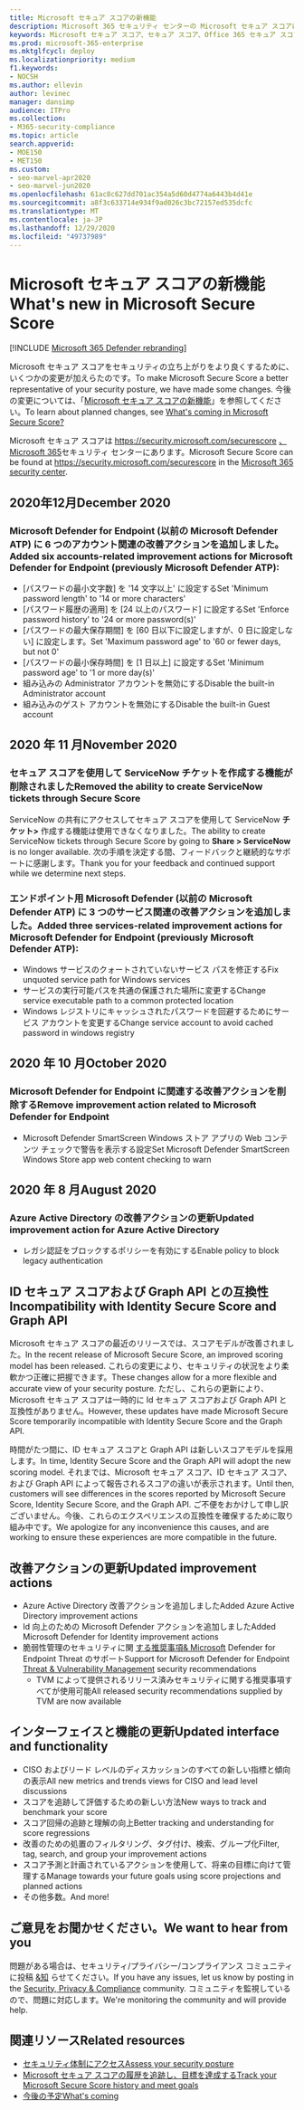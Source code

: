 ```yaml
---
title: Microsoft セキュア スコアの新機能
description: Microsoft 365 セキュリティ センターの Microsoft セキュア スコアに加えた新しい変更について説明します。
keywords: Microsoft セキュア スコア、セキュア スコア、Office 365 セキュア スコア、Microsoft セキュリティ スコア、Microsoft 365 セキュリティ センター
ms.prod: microsoft-365-enterprise
ms.mktglfcycl: deploy
ms.localizationpriority: medium
f1.keywords:
- NOCSH
ms.author: ellevin
author: levinec
manager: dansimp
audience: ITPro
ms.collection:
- M365-security-compliance
ms.topic: article
search.appverid:
- MOE150
- MET150
ms.custom:
- seo-marvel-apr2020
- seo-marvel-jun2020
ms.openlocfilehash: 61ac8c627dd701ac354a5d60d4774a6443b4d41e
ms.sourcegitcommit: a8f3c633714e934f9ad026c3bc72157ed535dcfc
ms.translationtype: MT
ms.contentlocale: ja-JP
ms.lasthandoff: 12/29/2020
ms.locfileid: "49737989"
---
```

# <a name="whats-new-in-microsoft-secure-score"></a><span data-ttu-id="80927-104">Microsoft セキュア スコアの新機能</span><span class="sxs-lookup"><span data-stu-id="80927-104">What's new in Microsoft Secure Score</span></span>

[!INCLUDE [Microsoft 365 Defender rebranding](../includes/microsoft-defender.md)]

<span data-ttu-id="80927-105">Microsoft セキュア スコアをセキュリティの立ち上がりをより良くするために、いくつかの変更が加えらたのです。</span><span class="sxs-lookup"><span data-stu-id="80927-105">To make Microsoft Secure Score a better representative of your security posture, we have made some changes.</span></span> <span data-ttu-id="80927-106">今後の変更については、「[Microsoft セキュア スコアの新機能](microsoft-secure-score-whats-coming.md)」を参照してください。</span><span class="sxs-lookup"><span data-stu-id="80927-106">To learn about planned changes, see [What's coming in Microsoft Secure Score?](microsoft-secure-score-whats-coming.md)</span></span>

<span data-ttu-id="80927-107">Microsoft セキュア スコアは https://security.microsoft.com/securescore [、Microsoft 365](overview-security-center.md)セキュリティ センターにあります。</span><span class="sxs-lookup"><span data-stu-id="80927-107">Microsoft Secure Score can be found at https://security.microsoft.com/securescore in the [Microsoft 365 security center](overview-security-center.md).</span></span>

## <a name="december-2020"></a><span data-ttu-id="80927-108">2020年12月</span><span class="sxs-lookup"><span data-stu-id="80927-108">December 2020</span></span>

### <a name="added-six-accounts-related-improvement-actions-for-microsoft-defender-for-endpoint-previously-microsoft-defender-atp"></a><span data-ttu-id="80927-109">Microsoft Defender for Endpoint (以前の Microsoft Defender ATP) に 6 つのアカウント関連の改善アクションを追加しました。</span><span class="sxs-lookup"><span data-stu-id="80927-109">Added six accounts-related improvement actions for Microsoft Defender for Endpoint (previously Microsoft Defender ATP):</span></span>

- <span data-ttu-id="80927-110">[パスワードの最小文字数] を '14 文字以上' に設定する</span><span class="sxs-lookup"><span data-stu-id="80927-110">Set 'Minimum password length' to '14 or more characters'</span></span>
- <span data-ttu-id="80927-111">[パスワード履歴の適用] を [24 以上のパスワード] に設定する</span><span class="sxs-lookup"><span data-stu-id="80927-111">Set 'Enforce password history' to '24 or more password(s)'</span></span>
- <span data-ttu-id="80927-112">[パスワードの最大保存期間] を [60 日以下に設定しますが、0 日に設定しない] に設定します。</span><span class="sxs-lookup"><span data-stu-id="80927-112">Set 'Maximum password age' to '60 or fewer days, but not 0'</span></span>
- <span data-ttu-id="80927-113">[パスワードの最小保存時間] を [1 日以上] に設定する</span><span class="sxs-lookup"><span data-stu-id="80927-113">Set 'Minimum password age' to '1 or more day(s)'</span></span>
- <span data-ttu-id="80927-114">組み込みの Administrator アカウントを無効にする</span><span class="sxs-lookup"><span data-stu-id="80927-114">Disable the built-in Administrator account</span></span>
- <span data-ttu-id="80927-115">組み込みのゲスト アカウントを無効にする</span><span class="sxs-lookup"><span data-stu-id="80927-115">Disable the built-in Guest account</span></span>

## <a name="november-2020"></a><span data-ttu-id="80927-116">2020 年 11 月</span><span class="sxs-lookup"><span data-stu-id="80927-116">November 2020</span></span>

### <a name="removed-the-ability-to-create-servicenow-tickets-through-secure-score"></a><span data-ttu-id="80927-117">セキュア スコアを使用して ServiceNow チケットを作成する機能が削除されました</span><span class="sxs-lookup"><span data-stu-id="80927-117">Removed the ability to create ServiceNow tickets through Secure Score</span></span> 

<span data-ttu-id="80927-118">ServiceNow の共有にアクセスしてセキュア スコアを使用して ServiceNow **チケット>** 作成する機能は使用できなくなりました。</span><span class="sxs-lookup"><span data-stu-id="80927-118">The ability to create ServiceNow tickets through Secure Score by going to **Share > ServiceNow** is no longer available.</span></span> <span data-ttu-id="80927-119">次の手順を決定する間、フィードバックと継続的なサポートに感謝します。</span><span class="sxs-lookup"><span data-stu-id="80927-119">Thank you for your feedback and continued support while we determine next steps.</span></span>

### <a name="added-three-services-related-improvement-actions-for-microsoft-defender-for-endpoint-previously-microsoft-defender-atp"></a><span data-ttu-id="80927-120">エンドポイント用 Microsoft Defender (以前の Microsoft Defender ATP) に 3 つのサービス関連の改善アクションを追加しました。</span><span class="sxs-lookup"><span data-stu-id="80927-120">Added three services-related improvement actions for Microsoft Defender for Endpoint (previously Microsoft Defender ATP):</span></span>

- <span data-ttu-id="80927-121">Windows サービスのクォートされていないサービス パスを修正する</span><span class="sxs-lookup"><span data-stu-id="80927-121">Fix unquoted service path for Windows services</span></span>
- <span data-ttu-id="80927-122">サービスの実行可能パスを共通の保護された場所に変更する</span><span class="sxs-lookup"><span data-stu-id="80927-122">Change service executable path to a common protected location</span></span>
- <span data-ttu-id="80927-123">Windows レジストリにキャッシュされたパスワードを回避するためにサービス アカウントを変更する</span><span class="sxs-lookup"><span data-stu-id="80927-123">Change service account to avoid cached password in windows registry</span></span>

## <a name="october-2020"></a><span data-ttu-id="80927-124">2020 年 10 月</span><span class="sxs-lookup"><span data-stu-id="80927-124">October 2020</span></span>

### <a name="remove-improvement-action-related-to-microsoft-defender-for-endpoint"></a><span data-ttu-id="80927-125">Microsoft Defender for Endpoint に関連する改善アクションを削除する</span><span class="sxs-lookup"><span data-stu-id="80927-125">Remove improvement action related to Microsoft Defender for Endpoint</span></span>

- <span data-ttu-id="80927-126">Microsoft Defender SmartScreen Windows ストア アプリの Web コンテンツ チェックで警告を表示する設定</span><span class="sxs-lookup"><span data-stu-id="80927-126">Set Microsoft Defender SmartScreen Windows Store app web content checking to warn</span></span>

## <a name="august-2020"></a><span data-ttu-id="80927-127">2020 年 8 月</span><span class="sxs-lookup"><span data-stu-id="80927-127">August 2020</span></span>

### <a name="updated-improvement-action-for-azure-active-directory"></a><span data-ttu-id="80927-128">Azure Active Directory の改善アクションの更新</span><span class="sxs-lookup"><span data-stu-id="80927-128">Updated improvement action for Azure Active Directory</span></span>

- <span data-ttu-id="80927-129">レガシ認証をブロックするポリシーを有効にする</span><span class="sxs-lookup"><span data-stu-id="80927-129">Enable policy to block legacy authentication</span></span>

## <a name="incompatibility-with-identity-secure-score-and-graph-api"></a><span data-ttu-id="80927-130">ID セキュア スコアおよび Graph API との互換性</span><span class="sxs-lookup"><span data-stu-id="80927-130">Incompatibility with Identity Secure Score and Graph API</span></span>

<span data-ttu-id="80927-131">Microsoft セキュア スコアの最近のリリースでは、スコアモデルが改善されました。</span><span class="sxs-lookup"><span data-stu-id="80927-131">In the recent release of Microsoft Secure Score, an improved scoring model has been released.</span></span> <span data-ttu-id="80927-132">これらの変更により、セキュリティの状況をより柔軟かつ正確に把握できます。</span><span class="sxs-lookup"><span data-stu-id="80927-132">These changes allow for a more flexible and accurate view of your security posture.</span></span> <span data-ttu-id="80927-133">ただし、これらの更新により、Microsoft セキュア スコアは一時的に Id セキュア スコアおよび Graph API と互換性がありません。</span><span class="sxs-lookup"><span data-stu-id="80927-133">However, these updates have made Microsoft Secure Score temporarily incompatible with Identity Secure Score and the Graph API.</span></span>

<span data-ttu-id="80927-134">時間がたつ間に、ID セキュア スコアと Graph API は新しいスコアモデルを採用します。</span><span class="sxs-lookup"><span data-stu-id="80927-134">In time, Identity Secure Score and the Graph API will adopt the new scoring model.</span></span> <span data-ttu-id="80927-135">それまでは、Microsoft セキュア スコア、ID セキュア スコア、および Graph API によって報告されるスコアの違いが表示されます。</span><span class="sxs-lookup"><span data-stu-id="80927-135">Until then, customers will see differences in the scores reported by Microsoft Secure Score, Identity Secure Score, and the Graph API.</span></span> <span data-ttu-id="80927-136">ご不便をおかけして申し訳ございません。今後、これらのエクスペリエンスの互換性を確保するために取り組み中です。</span><span class="sxs-lookup"><span data-stu-id="80927-136">We apologize for any inconvenience this causes, and are working to ensure these experiences are more compatible in the future.</span></span>

## <a name="updated-improvement-actions"></a><span data-ttu-id="80927-137">改善アクションの更新</span><span class="sxs-lookup"><span data-stu-id="80927-137">Updated improvement actions</span></span>

- <span data-ttu-id="80927-138">Azure Active Directory 改善アクションを追加しました</span><span class="sxs-lookup"><span data-stu-id="80927-138">Added Azure Active Directory improvement actions</span></span>
- <span data-ttu-id="80927-139">Id 向上のための Microsoft Defender アクションを追加しました</span><span class="sxs-lookup"><span data-stu-id="80927-139">Added Microsoft Defender for Identity improvement actions</span></span>
- <span data-ttu-id="80927-140">脆弱性管理のセキュリティに関 [する推奨事項& Microsoft](https://docs.microsoft.com/windows/security/threat-protection/microsoft-defender-atp/next-gen-threat-and-vuln-mgt) Defender for Endpoint Threat のサポート</span><span class="sxs-lookup"><span data-stu-id="80927-140">Support for Microsoft Defender for Endpoint [Threat & Vulnerability Management](https://docs.microsoft.com/windows/security/threat-protection/microsoft-defender-atp/next-gen-threat-and-vuln-mgt) security recommendations</span></span>
    - <span data-ttu-id="80927-141">TVM によって提供されるリリース済みセキュリティに関する推奨事項すべてが使用可能</span><span class="sxs-lookup"><span data-stu-id="80927-141">All released security recommendations supplied by TVM are now available</span></span>

## <a name="updated-interface-and-functionality"></a><span data-ttu-id="80927-142">インターフェイスと機能の更新</span><span class="sxs-lookup"><span data-stu-id="80927-142">Updated interface and functionality</span></span>

* <span data-ttu-id="80927-143">CISO およびリード レベルのディスカッションのすべての新しい指標と傾向の表示</span><span class="sxs-lookup"><span data-stu-id="80927-143">All new metrics and trends views for CISO and lead level discussions</span></span>
* <span data-ttu-id="80927-144">スコアを追跡して評価するための新しい方法</span><span class="sxs-lookup"><span data-stu-id="80927-144">New ways to track and benchmark your score</span></span>
* <span data-ttu-id="80927-145">スコア回帰の追跡と理解の向上</span><span class="sxs-lookup"><span data-stu-id="80927-145">Better tracking and understanding for score regressions</span></span>
* <span data-ttu-id="80927-146">改善のための処置のフィルタリング、タグ付け、検索、グループ化</span><span class="sxs-lookup"><span data-stu-id="80927-146">Filter, tag, search, and group your improvement actions</span></span>
* <span data-ttu-id="80927-147">スコア予測と計画されているアクションを使用して、将来の目標に向けて管理する</span><span class="sxs-lookup"><span data-stu-id="80927-147">Manage towards your future goals using score projections and planned actions</span></span>
* <span data-ttu-id="80927-148">その他多数。</span><span class="sxs-lookup"><span data-stu-id="80927-148">And more!</span></span>

## <a name="we-want-to-hear-from-you"></a><span data-ttu-id="80927-149">ご意見をお聞かせください。</span><span class="sxs-lookup"><span data-stu-id="80927-149">We want to hear from you</span></span>

<span data-ttu-id="80927-150">問題がある場合は、セキュリティ/プライバシー/コンプライアンス コミュニティに投稿 [&知](https://techcommunity.microsoft.com/t5/Security-Privacy-Compliance/bd-p/security_privacy) らせてください。</span><span class="sxs-lookup"><span data-stu-id="80927-150">If you have any issues, let us know by posting in the [Security, Privacy & Compliance](https://techcommunity.microsoft.com/t5/Security-Privacy-Compliance/bd-p/security_privacy) community.</span></span> <span data-ttu-id="80927-151">コミュニティを監視しているので、問題に対応します。</span><span class="sxs-lookup"><span data-stu-id="80927-151">We're monitoring the community and will provide help.</span></span>

## <a name="related-resources"></a><span data-ttu-id="80927-152">関連リソース</span><span class="sxs-lookup"><span data-stu-id="80927-152">Related resources</span></span>

- [<span data-ttu-id="80927-153">セキュリティ体制にアクセス</span><span class="sxs-lookup"><span data-stu-id="80927-153">Assess your security posture</span></span>](microsoft-secure-score-improvement-actions.md)
- [<span data-ttu-id="80927-154">Microsoft セキュア スコアの履歴を追跡し、目標を達成する</span><span class="sxs-lookup"><span data-stu-id="80927-154">Track your Microsoft Secure Score history and meet goals</span></span>](microsoft-secure-score-history-metrics-trends.md)
- [<span data-ttu-id="80927-155">今後の予定</span><span class="sxs-lookup"><span data-stu-id="80927-155">What's coming</span></span>](microsoft-secure-score-whats-coming.md)
